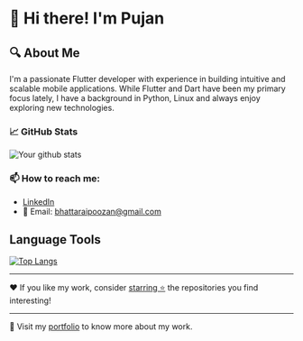 # 👋 Hi there! I'm Pujan


## 🔍 About Me

I'm a passionate Flutter developer with experience in building intuitive and scalable mobile applications. While Flutter and Dart have been my primary focus lately, I have a background in Python, Linux and always enjoy exploring new technologies.

### 📈 GitHub Stats

![Your github stats](https://github-readme-stats.vercel.app/api?username=PujanB10&show_icons=true)

### 📫 How to reach me:

- [LinkedIn](https://www.linkedin.com/in/pujanb/)
- 📧 Email: bhattaraipoozan@gmail.com

## Language Tools
[![Top Langs](https://github-readme-stats.vercel.app/api/top-langs/?username=PujanB10)](https://github.com/PujanB10/github-readme-stats)

---

❤️ If you like my work, consider [starring ⭐](https://help.github.com/en/github/getting-started-with-github/saving-repositories-with-stars) the repositories you find interesting!

---

🔗 Visit my [portfolio](https://pujanb.com.np/) to know more about my work.
